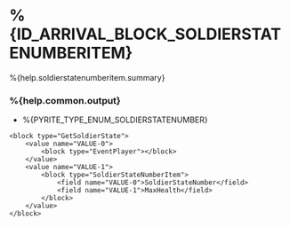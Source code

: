 # %{ID_ARRIVAL_BLOCK_SOLDIERSTATENUMBERITEM}

%{help.soldierstatenumberitem.summary}

### %{help.common.output}

-   %{PYRITE_TYPE_ENUM_SOLDIERSTATENUMBER}

```
<block type="GetSoldierState">
    <value name="VALUE-0">
        <block type="EventPlayer"></block>
    </value>
    <value name="VALUE-1">
        <block type="SoldierStateNumberItem">
            <field name="VALUE-0">SoldierStateNumber</field>
            <field name="VALUE-1">MaxHealth</field>
        </block>
    </value>
</block>
```